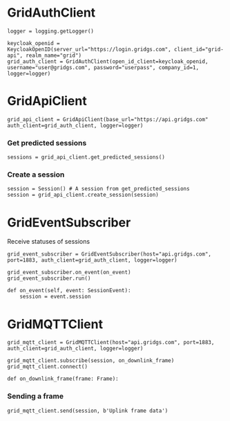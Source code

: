 # GridAuthClient

```
logger = logging.getLogger()
```

```
keycloak_openid = KeycloakOpenID(server_url="https://login.gridgs.com", client_id="grid-api", realm_name="grid")
grid_auth_client = GridAuthClient(open_id_client=keycloak_openid, username="user@gridgs.com", password="userpass", company_id=1, logger=logger)
```

# GridApiClient

```
grid_api_client = GridApiClient(base_url="https://api.gridgs.com" auth_client=grid_auth_client, logger=logger)
```

### Get predicted sessions
```
sessions = grid_api_client.get_predicted_sessions() 
```

### Create a session

```
session = Session() # A session from get_predicted_sessions
session = grid_api_client.create_session(session)
```

# GridEventSubscriber

Receive statuses of sessions

```
grid_event_subscriber = GridEventSubscriber(host="api.gridgs.com", port=1883, auth_client=grid_auth_client, logger=logger)

grid_event_subscriber.on_event(on_event)
grid_event_subscriber.run()

def on_event(self, event: SessionEvent):
    session = event.session
```

# GridMQTTClient

```
grid_mqtt_client = GridMQTTClient(host="api.gridgs.com", port=1883, auth_client=grid_auth_client, logger=logger)

grid_mqtt_client.subscribe(session, on_downlink_frame)
grid_mqtt_client.connect()

def on_downlink_frame(frame: Frame):
```

### Sending a frame

```
grid_mqtt_client.send(session, b'Uplink frame data')
```